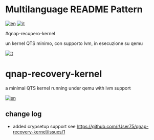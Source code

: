# Multilanguage README Pattern
[![en](https://img.shields.io/badge/lang-en-red.svg)](https://github.com/rUser75/qnap-recovery-kernel/blob/main/README-en.md)
[![it](https://img.shields.io/badge/lang-it-green.svg)](https://github.com/rUser75/qnap-recovery-kernel/blob/main/README-it.md)


#qnap-recupero-kernel

un kernel QTS minimo, con supporto lvm, in esecuzione su qemu 

[![it](https://img.shields.io/badge/lang-it-green.svg)](https://github.com/rUser75/qnap-recovery-kernel/blob/main/README-it.md)


# qnap-recovery-kernel
a minimal QTS kernel running under qemu with lvm support

[![en](https://img.shields.io/badge/lang-en-red.svg)](https://github.com/rUser75/qnap-recovery-kernel/blob/main/README-en.md)

## change log

 * added crypsetup support see https://github.com/rUser75/qnap-recovery-kernel/issues/1
